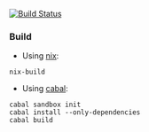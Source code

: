 [![Build Status](https://travis-ci.org/ctlab/gShell.svg)](https://travis-ci.org/ctlab/gShell)
### Build
* Using [nix](https://nixos.org/nix/):
```
nix-build
```
* Using [cabal](https://www.haskell.org/cabal/):
```
cabal sandbox init
cabal install --only-dependencies
cabal build
```
